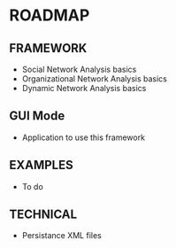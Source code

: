 # ROADMAP

## FRAMEWORK
* Social Network Analysis basics
* Organizational Network Analysis basics
* Dynamic Network Analysis basics

## GUI Mode
* Application to use this framework

## EXAMPLES
* To do

## TECHNICAL
* Persistance XML files